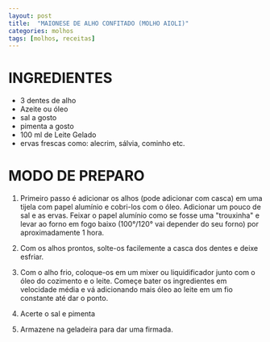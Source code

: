 ```yaml
---
layout: post
title:  "MAIONESE DE ALHO CONFITADO (MOLHO AIOLI)"
categories: molhos
tags: [molhos, receitas]
---
```


INGREDIENTES
===

* 3 dentes de alho
* Azeite ou óleo
* sal a gosto
* pimenta a gosto
* 100 ml de Leite Gelado
* ervas frescas como: alecrim, sálvia, cominho etc.


MODO DE PREPARO
===

1. Primeiro passo é adicionar os alhos (pode adicionar com casca) em uma tijela com papel alumínio e cobri-los com o óleo. Adicionar um pouco de sal e as ervas. Feixar o papel alumínio como se fosse uma "trouxinha" e levar ao forno em fogo baixo (100°/120° vai depender do seu forno) por aproximadamente 1 hora.

2. Com os alhos prontos, solte-os facilemente a casca dos dentes e deixe esfriar.

3. Com o alho frio, coloque-os em um mixer ou liquidificador junto com o óleo do cozimento e o leite. Começe bater os ingredientes em velocidade média e vá adicionando mais óleo ao leite em um fio constante até dar o ponto.

4. Acerte o sal e pimenta

5. Armazene na geladeira para dar uma firmada.